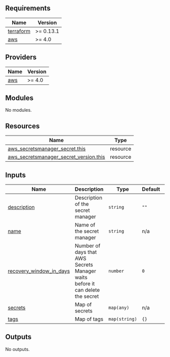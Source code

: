 <!-- BEGIN_TF_DOCS -->
## Requirements

| Name | Version |
|------|---------|
| <a name="requirement_terraform"></a> [terraform](#requirement\_terraform) | >= 0.13.1 |
| <a name="requirement_aws"></a> [aws](#requirement\_aws) | >= 4.0 |

## Providers

| Name | Version |
|------|---------|
| <a name="provider_aws"></a> [aws](#provider\_aws) | >= 4.0 |

## Modules

No modules.

## Resources

| Name | Type |
|------|------|
| [aws_secretsmanager_secret.this](https://registry.terraform.io/providers/hashicorp/aws/latest/docs/resources/secretsmanager_secret) | resource |
| [aws_secretsmanager_secret_version.this](https://registry.terraform.io/providers/hashicorp/aws/latest/docs/resources/secretsmanager_secret_version) | resource |

## Inputs

| Name | Description | Type | Default | Required |
|------|-------------|------|---------|:--------:|
| <a name="input_description"></a> [description](#input\_description) | Description of the secret manager | `string` | `""` | no |
| <a name="input_name"></a> [name](#input\_name) | Name of the secret manager | `string` | n/a | yes |
| <a name="input_recovery_window_in_days"></a> [recovery\_window\_in\_days](#input\_recovery\_window\_in\_days) | Number of days that AWS Secrets Manager waits before it can delete the secret | `number` | `0` | no |
| <a name="input_secrets"></a> [secrets](#input\_secrets) | Map of secrets | `map(any)` | n/a | yes |
| <a name="input_tags"></a> [tags](#input\_tags) | Map of tags | `map(string)` | `{}` | no |

## Outputs

No outputs.
<!-- END_TF_DOCS -->